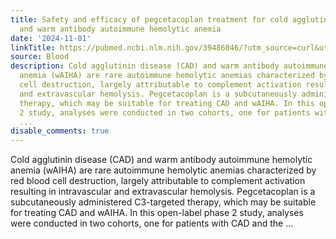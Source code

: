 ```yaml
---
title: Safety and efficacy of pegcetacoplan treatment for cold agglutinin disease
  and warm antibody autoimmune hemolytic anemia
date: '2024-11-01'
linkTitle: https://pubmed.ncbi.nlm.nih.gov/39486046/?utm_source=curl&utm_medium=rss&utm_campaign=journals&utm_content=7603509&fc=None&ff=20241102200736&v=2.18.0.post9+e462414
source: Blood
description: Cold agglutinin disease (CAD) and warm antibody autoimmune hemolytic
  anemia (wAIHA) are rare autoimmune hemolytic anemias characterized by red blood
  cell destruction, largely attributable to complement activation resulting in intravascular
  and extravascular hemolysis. Pegcetacoplan is a subcutaneously administered C3-targeted
  therapy, which may be suitable for treating CAD and wAIHA. In this open-label phase
  2 study, analyses were conducted in two cohorts, one for patients with CAD and the
  ...
disable_comments: true
---
```

Cold agglutinin disease (CAD) and warm antibody autoimmune hemolytic anemia (wAIHA) are rare autoimmune hemolytic anemias characterized by red blood cell destruction, largely attributable to complement activation resulting in intravascular and extravascular hemolysis. Pegcetacoplan is a subcutaneously administered C3-targeted therapy, which may be suitable for treating CAD and wAIHA. In this open-label phase 2 study, analyses were conducted in two cohorts, one for patients with CAD and the ...